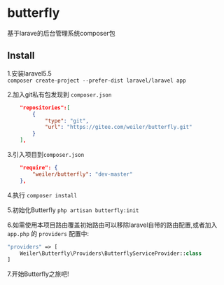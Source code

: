 # butterfly
基于larave的后台管理系统composer包

## Install
1.安装laravel5.5  
`composer create-project --prefer-dist laravel/laravel app`

2.加入git私有包发现到 `composer.json`
```json
    "repositories":[
        {
            "type": "git",
            "url": "https://gitee.com/weiler/butterfly.git"
        }
    ],
```
3.引入项目到`composer.json`

```json
    "require": {
        "weiler/butterfly": "dev-master"
    },
```
4.执行 `composer install`

5.初始化Butterfly `php artisan butterfly:init`

6.如需使用本项目路由覆盖初始路由可以移除laravel自带的路由配置,或者加入 `app.php` 的 `providers` 配置中:  
```php
"providers" => [
    Weiler\Butterfly\Providers\ButterflyServiceProvider::class
]
```

7.开始Butterfly之旅吧!